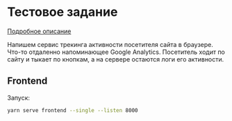 # Тестовое задание

[Подробное описание](https://fundraiseup.notion.site/Fullstack-test-d63f18de664645cd8529eccc735c22fa)

Напишем сервис трекинга активности посетителя сайта в браузере. 
Что-то отдаленно напоминающее Google Analytics. 
Посетитель ходит по сайту и тыкает по кнопкам, а на сервере остаются логи его активности.

## Frontend

Запуск: 
```bash 
yarn serve frontend --single --listen 8000
```